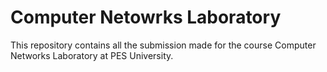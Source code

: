 # Computer Netowrks Laboratory

This repository contains all the submission made for the course Computer Networks Laboratory at PES University.

